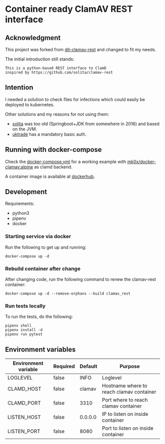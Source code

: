 # Container ready ClamAV REST interface

## Acknowledgment

This project was forked from [dit-clamav-rest](https://github.com/uktrade/dit-clamav-rest)
and changed to fit my needs.

The initial introduction still stands:

```
This is a python-based REST interface to ClamD
inspired by https://github.com/solita/clamav-rest
```

## Intention

I needed a solution to check files for infections which could easily be deployed
to kubernetes.

Other solutions and my reasons for not using them:

- [solita](https://github.com/solita/clamav-rest) was too old (Springboot+JDK
from somewhere in 2016) and based on the JVM.
- [uktrade](https://github.com/uktrade/dit-clamav-rest) has a mandatory basic
auth.

## Running with docker-compose

Check the
[docker-compose.yml](https://github.com/temal-/clamav-rest/blob/master/docker-compose.yml)
for a working example with
[mk0x/docker-clamav:alpine](https://hub.docker.com/r/mk0x/docker-clamav) as
clamd backend.

A container image is available at
[dockerhub](https://hub.docker.com/r/temal/clamav-rest).

## Development

Requirements:

- python3
- pipenv
- docker

### Starting service via docker

Run the following to get up and running:

```
docker-compose up -d
```

### Rebuild container after change

After changing code, run the following command to renew the clamav-rest container:

```
docker-compose up -d --remove-orphans --build clamav_rest
```

### Run tests locally

To run the tests, do the following:

```
pipenv shell
pipenv install -d
pipenv run pytest
```

## Environment variables

| Environment variable | Required | Default | Purpose |
| -------------------- | -------- | ------- | ------- |
| LOGLEVEL             | false    | INFO    | Loglevel |
| CLAMD_HOST           | false    | clamav  | Hostname where to reach clamav container |
| CLAMD_PORT           | false    | 3310    | Port where to reach clamav container |
| LISTEN_HOST          | false    | 0.0.0.0 | IP to listen on inside container |
| LISTEN_PORT          | false    | 8080    | Port to listen on inside container |
